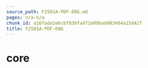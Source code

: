 ```yaml
---
source_path: F2501A-PDF-ENG.md
pages: n/a-n/a
chunk_id: a167ada1e6cbf836fa972a09bad403404a15d42f
title: F2501A-PDF-ENG
---
```

# core
